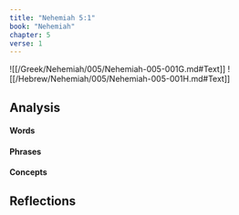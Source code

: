 ```yaml
---
title: "Nehemiah 5:1"
book: "Nehemiah"
chapter: 5
verse: 1
---
```

![[/Greek/Nehemiah/005/Nehemiah-005-001G.md#Text]]
![[/Hebrew/Nehemiah/005/Nehemiah-005-001H.md#Text]]

## Analysis

#### Words

#### Phrases

#### Concepts

## Reflections
